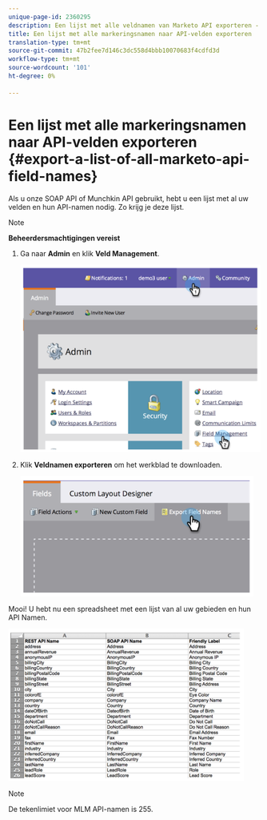 ```yaml
---
unique-page-id: 2360295
description: Een lijst met alle veldnamen van Marketo API exporteren - Marketo Docs - Productdocumentatie
title: Een lijst met alle markeringsnamen naar API-velden exporteren
translation-type: tm+mt
source-git-commit: 47b2fee7d146c3dc558d4bbb10070683f4cdfd3d
workflow-type: tm+mt
source-wordcount: '101'
ht-degree: 0%

---
```



# Een lijst met alle markeringsnamen naar API-velden exporteren {#export-a-list-of-all-marketo-api-field-names}

Als u onze SOAP API of Munchkin API gebruikt, hebt u een lijst met al uw velden en hun API-namen nodig. Zo krijg je deze lijst.

>[!NOTE]
>
>**Beheerdersmachtigingen vereist**

1. Ga naar **Admin** en klik **Veld Management**.

   ![](assets/image2014-9-24-14-3a4-3a54.png)

1. Klik **Veldnamen exporteren** om het werkblad te downloaden.

   ![](assets/image2014-9-24-14-3a5-3a6.png)

Mooi! U hebt nu een spreadsheet met een lijst van al uw gebieden en hun API Namen.

![](assets/image2014-9-24-14-3a5-3a19.png)

>[!NOTE]
>
>De tekenlimiet voor MLM API-namen is 255.

